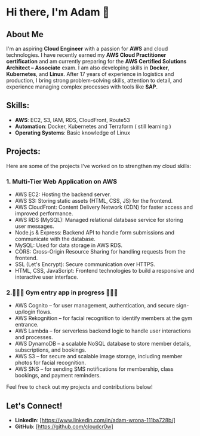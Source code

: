 # Hi there, I'm Adam 👋

## About Me
I'm an aspiring **Cloud Engineer** with a passion for **AWS** and cloud technologies. I have recently earned my **AWS Cloud Practitioner certification** and am currently preparing for the **AWS Certified Solutions Architect – Associate** exam. I am also developing skills in **Docker**, **Kubernetes**, and **Linux**. After 17 years of experience in logistics and production, I bring strong problem-solving skills, attention to detail, and experience managing complex processes with tools like **SAP**.

## Skills:
- **AWS**: EC2, S3, IAM, RDS, CloudFront, Route53
- **Automation**: Docker, Kubernetes and Terraform ( still learning )
- **Operating Systems**: Basic knowledge of Linux

## Projects:
Here are some of the projects I've worked on to strengthen my cloud skills:

### 1. Multi-Tier Web Application on AWS 
- AWS EC2: Hosting the backend server.
- AWS S3: Storing static assets (HTML, CSS, JS) for the frontend.
- AWS CloudFront: Content Delivery Network (CDN) for faster access and improved performance.
- AWS RDS (MySQL): Managed relational database service for storing user messages.
- Node.js & Express: Backend API to handle form submissions and communicate with the database.
- MySQL: Used for data storage in AWS RDS.
- CORS: Cross-Origin Resource Sharing for handling requests from the frontend.
- SSL (Let's Encrypt): Secure communication over HTTPS.
- HTML, CSS, JavaScript: Frontend technologies to build a responsive and interactive user interface.

### 2.:construction::construction::construction: Gym entry app in progress :construction::construction::construction:
- AWS Cognito – for user management, authentication, and secure sign-up/login flows.
- AWS Rekognition – for facial recognition to identify members at the gym entrance.
- AWS Lambda – for serverless backend logic to handle user interactions and processes.
- AWS DynamoDB – a scalable NoSQL database to store member details, subscriptions, and bookings.
- AWS S3 – for secure and scalable image storage, including member photos for facial recognition.
- AWS SNS – for sending SMS notifications for membership, class bookings, and payment reminders.


Feel free to check out my projects and contributions below!

## Let's Connect!
- **LinkedIn**: [https://www.linkedin.com/in/adam-wrona-111ba728b/]
- **GitHub**: [https://github.com/cloudcr0w]
